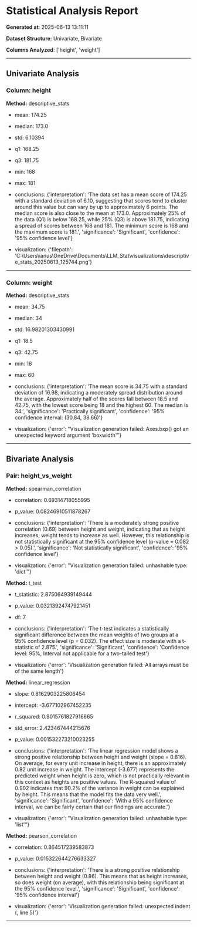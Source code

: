# Statistical Analysis Report

**Generated at**: 2025-06-13 13:11:11

**Dataset Structure**: Univariate, Bivariate

**Columns Analyzed**: ['height', 'weight']


---

## Univariate Analysis

### Column: height

**Method:** descriptive_stats

- mean: 174.25

- median: 173.0

- std: 6.10394

- q1: 168.25

- q3: 181.75

- min: 168

- max: 181

- conclusions: {'interpretation': 'The data set has a mean score of 174.25 with a standard deviation of 6.10, suggesting that scores tend to cluster around this value but can vary by up to approximately 6 points. The median score is also close to the mean at 173.0. Approximately 25% of the data (Q1) is below 168.25, while 25% (Q3) is above 181.75, indicating a spread of scores between 168 and 181. The minimum score is 168 and the maximum score is 181.', 'significance': 'Significant', 'confidence': '95% confidence level'}

- visualization: {'filepath': 'C:\\Users\\ianus\\OneDrive\\Documents\\LLM_Stat\\visualizations\\descriptive_stats_20250613_125744.png'}


---

### Column: weight

**Method:** descriptive_stats

- mean: 34.75

- median: 34

- std: 16.98201303430991

- q1: 18.5

- q3: 42.75

- min: 18

- max: 60

- conclusions: {'interpretation': 'The mean score is 34.75 with a standard deviation of 16.98, indicating a moderately spread distribution around the average. Approximately half of the scores fall between 18.5 and 42.75, with the lowest score being 18 and the highest 60. The median is 34.', 'significance': 'Practically significant', 'confidence': '95% confidence interval: (30.84, 38.66)'}

- visualization: {'error': "Visualization generation failed: Axes.bxp() got an unexpected keyword argument 'boxwidth'"}


---

## Bivariate Analysis

### Pair: height_vs_weight

**Method:** spearman_correlation

- correlation: 0.69314718055995

- p_value: 0.08246910511878267

- conclusions: {'interpretation': 'There is a moderately strong positive correlation (0.69) between height and weight, indicating that as height increases, weight tends to increase as well. However, this relationship is not statistically significant at the 95% confidence level (p-value = 0.082 > 0.05).', 'significance': 'Not statistically significant', 'confidence': '95% confidence level'}

- visualization: {'error': "Visualization generation failed: unhashable type: 'dict'"}

**Method:** t_test

- t_statistic: 2.875064939149444

- p_value: 0.03213924747921451

- df: 7

- conclusions: {'interpretation': 'The t-test indicates a statistically significant difference between the mean weights of two groups at a 95% confidence level (p = 0.032). The effect size is moderate with a t-statistic of 2.875.', 'significance': 'Significant', 'confidence': 'Confidence level: 95%, Interval not applicable for a two-tailed test'}

- visualization: {'error': 'Visualization generation failed: All arrays must be of the same length'}

**Method:** linear_regression

- slope: 0.8162903225806454

- intercept: -3.677102967452235

- r_squared: 0.9015761827916665

- std_error: 2.423467444215676

- p_value: 0.001532273210023255

- conclusions: {'interpretation': 'The linear regression model shows a strong positive relationship between height and weight (slope = 0.816). On average, for every unit increase in height, there is an approximately 0.82 unit increase in weight. The intercept (-3.677) represents the predicted weight when height is zero, which is not practically relevant in this context as heights are positive values. The R-squared value of 0.902 indicates that 90.2% of the variance in weight can be explained by height. This means that the model fits the data very well.', 'significance': 'Significant', 'confidence': 'With a 95% confidence interval, we can be fairly certain that our findings are accurate.'}

- visualization: {'error': "Visualization generation failed: unhashable type: 'list'"}

**Method:** pearson_correlation

- correlation: 0.864517239583873

- p_value: 0.015322644276633327

- conclusions: {'interpretation': 'There is a strong positive relationship between height and weight (0.86). This means that as height increases, so does weight (on average), with this relationship being significant at the 95% confidence level.', 'significance': 'Significant', 'confidence': '95% confidence interval'}

- visualization: {'error': 'Visualization generation failed: unexpected indent (<string>, line 5)'}


---
